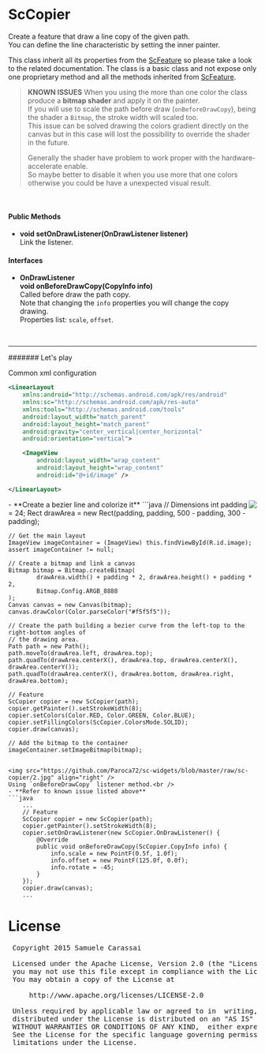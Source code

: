 # ScCopier

Create a feature that draw a line copy of the given path.<br />
You can define the line characteristic by setting the inner painter.

This class inherit all its properties from the [ScFeature](../sc-feature/ScFeature.md) so please take a look to the related documentation.
The class is a basic class and not expose only one proprietary method and all the methods inherited from [ScFeature](../sc-feature/ScFeature.md).
<br />

> **KNOWN ISSUES**
> When you using the more than one color the class produce a **bitmap shader** and apply it on the painter.<br />
> If you will use to scale the path before draw (`onBeforeDrawCopy`), being the shader a `Bitmap`, the stroke width will scaled too.<br />
> This issue can be solved drawing the colors gradient directly on the canvas but in this case will lost the possibility to override the shader in the future.
>
> Generally the shader have problem to work proper with the hardware-accelerate enable.<br />
> So maybe better to disable it when you use more that one colors otherwise you could be have a unexpected visual result.
<br />

 
#### Public Methods

- **void setOnDrawListener(OnDrawListener listener)**<br />
Link the listener.


#### Interfaces

- **OnDrawListener**<br />
**void onBeforeDrawCopy(CopyInfo info)**<br />
Called before draw the path copy.<br />
Note that changing the `info` properties you will change the copy drawing.<br />
Properties list: `scale`, `offset`.
<br />


---
####### Let's play

Common xml configuration
```xml
<LinearLayout
    xmlns:android="http://schemas.android.com/apk/res/android"
    xmlns:sc="http://schemas.android.com/apk/res-auto"
    xmlns:tools="http://schemas.android.com/tools"
    android:layout_width="match_parent"
    android:layout_height="match_parent"
    android:gravity="center_vertical|center_horizontal"
    android:orientation="vertical">

    <ImageView
        android:layout_width="wrap_content"
        android:layout_height="wrap_content"
        android:id="@+id/image" />

</LinearLayout>
```


<img src="https://github.com/Paroca72/sc-widgets/blob/master/raw/sc-copier/1.jpg" align="right" />
- **Create a bezier line and colorize it**
```java
    // Dimensions
    int padding = 24;
    Rect drawArea = new Rect(padding, padding, 500 - padding, 300 - padding);

    // Get the main layout
    ImageView imageContainer = (ImageView) this.findViewById(R.id.image);
    assert imageContainer != null;

    // Create a bitmap and link a canvas
    Bitmap bitmap = Bitmap.createBitmap(
            drawArea.width() + padding * 2, drawArea.height() + padding * 2,
            Bitmap.Config.ARGB_8888
    );
    Canvas canvas = new Canvas(bitmap);
    canvas.drawColor(Color.parseColor("#f5f5f5"));

    // Create the path building a bezier curve from the left-top to the right-bottom angles of
    // the drawing area.
    Path path = new Path();
    path.moveTo(drawArea.left, drawArea.top);
    path.quadTo(drawArea.centerX(), drawArea.top, drawArea.centerX(), drawArea.centerY());
    path.quadTo(drawArea.centerX(), drawArea.bottom, drawArea.right, drawArea.bottom);

    // Feature
    ScCopier copier = new ScCopier(path);
    copier.getPainter().setStrokeWidth(8);
    copier.setColors(Color.RED, Color.GREEN, Color.BLUE);
    copier.setFillingColors(ScCopier.ColorsMode.SOLID);
    copier.draw(canvas);

    // Add the bitmap to the container
    imageContainer.setImageBitmap(bitmap);
```

<img src="https://github.com/Paroca72/sc-widgets/blob/master/raw/sc-copier/2.jpg" align="right" />
Using `onBeforeDrawCopy` listener method.<br />
- **Refer to known issue listed above**
```java
    ...
    // Feature
    ScCopier copier = new ScCopier(path);
    copier.getPainter().setStrokeWidth(8);
    copier.setOnDrawListener(new ScCopier.OnDrawListener() {
        @Override
        public void onBeforeDrawCopy(ScCopier.CopyInfo info) {
            info.scale = new PointF(0.5f, 1.0f);
            info.offset = new PointF(125.0f, 0.0f);
            info.rotate = -45;
        }
    });
    copier.draw(canvas);
    ...
```

# License
<pre>
 Copyright 2015 Samuele Carassai

 Licensed under the Apache License, Version 2.0 (the "License");
 you may not use this file except in compliance with the License.
 You may obtain a copy of the License at

     http://www.apache.org/licenses/LICENSE-2.0

 Unless required by applicable law or agreed to in  writing, software
 distributed under the License is distributed on an "AS IS" BASIS,
 WITHOUT WARRANTIES OR CONDITIONS OF ANY KIND,  either express or implied.
 See the License for the specific language governing permissions and
 limitations under the License.
</pre>